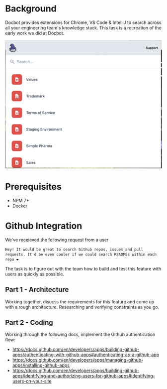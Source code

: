 # Background

Docbot provides extensions for Chrome, VS Code & IntelliJ to search across all your engineering team's knowledge stack. This task is a recreation of the early work we did at Docbot.

![Chrome Extension](./chrome.png)

# Prerequisites

- NPM 7+
- Docker

# Github Integration

We've receieved the following request from a user

```
Hey! It would be great to search Github repos, issues and pull requests. It'd be even cooler if we could search READMEs within each repo ❤️
```

The task is to figure out with the team how to build and test this feature with users as quickly as possible.

## Part 1 - Architecture

Working together, disucss the requirements for this feature and come up with a rough architecture. Researching and verifying constraints as you go.

## Part 2 - Coding

Working through the following docs, implement the Github authentication flow:

- https://docs.github.com/en/developers/apps/building-github-apps/authenticating-with-github-apps#authenticating-as-a-github-app
- https://docs.github.com/en/developers/apps/managing-github-apps/installing-github-apps
- https://docs.github.com/en/developers/apps/building-github-apps/identifying-and-authorizing-users-for-github-apps#identifying-users-on-your-site